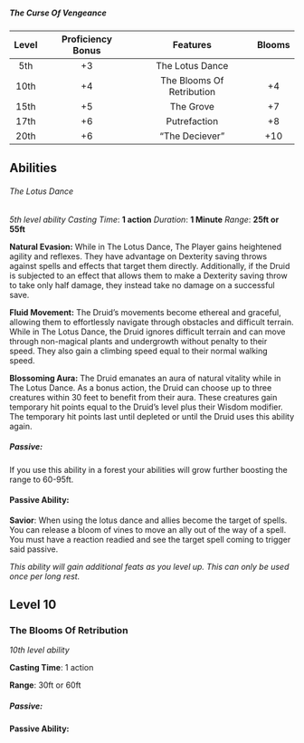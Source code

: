 
##### The Curse Of Vengeance

|Level|Proficiency Bonus|Features|Blooms|
|:-:|:-:|:-:|:-:|
|5th|+3|The Lotus Dance||
|10th|+4|The Blooms Of Retribution|+4|
|15th|+5|The Grove|+7|
|17th|+6|Putrefaction|+8|
|20th|+6|“The Deciever”|+10|

## Abilities

###### The Lotus Dance
_5th level ability_
*Casting Time*: **1 action**
*Duration*: **1 Minute**
*Range*: **25ft or 55ft**

**Natural Evasion:** While in The Lotus Dance, The Player gains heightened agility and reflexes. They have advantage on Dexterity saving throws against spells and effects that target them directly. Additionally, if the Druid is subjected to an effect that allows them to make a Dexterity saving throw to take only half damage, they instead take no damage on a successful save.

**Fluid Movement:** The Druid’s movements become ethereal and graceful, allowing them to effortlessly navigate through obstacles and difficult terrain. While in The Lotus Dance, the Druid ignores difficult terrain and can move through non-magical plants and undergrowth without penalty to their speed. They also gain a climbing speed equal to their normal walking speed.  

**Blossoming Aura:** The Druid emanates an aura of natural vitality while in The Lotus Dance. As a bonus action, the Druid can choose up to three creatures within 30 feet to benefit from their aura. These creatures gain temporary hit points equal to the Druid’s level plus their Wisdom modifier. The temporary hit points last until depleted or until the Druid uses this ability again.  


##### Passive:
If you use this ability in a forest your abilities will grow further boosting the range to 60-95ft.

#### Passive Ability:

**Savior**: When using the lotus dance and allies become the target of spells. You can release a bloom of vines to move an ally out of the way of a spell. You must have a reaction readied and see the target spell coming to trigger said passive.  
  
_This ability will gain additional feats as you level up. This can only be used once per long rest._

## Level 10

### The Blooms Of Retribution

_10th level ability_

**Casting Time**: 1 action

**Range**: 30ft or 60ft

##### Passive:

#### Passive Ability:





